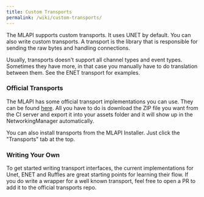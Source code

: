 ```yaml
---
title: Custom Transports
permalink: /wiki/custom-transports/
---
```


The MLAPI supports custom transports. It uses UNET by default. You can also write custom transports. A transport is the library that is responsible for sending the raw bytes and handling connections.

Usually, transports doesn't support all channel types and event types. Sometimes they have more, in that case you manually have to do translation between them. See the ENET transport for examples.

### Official Transports
The MLAPI has some official transport implementations you can use. They can be found [here](https://github.com/Unity-Technologies/MLAPI.Transports). All you have to do is download the ZIP file you want from the CI server and export it into your assets folder and it will show up in the NetworkingManager automatically.

You can also install transports from the MLAPI Installer. Just click the "Transports" tab at the top.

### Writing Your Own
To get started writing transport interfaces, the current implementations for Unet, ENET and Ruffles are great starting points for learning their flow. If you do write a wrapper for a well known transport, feel free to open a PR to add it to the official transports repo.
